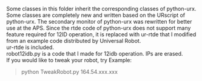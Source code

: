 Some classes in this folder inherit the corresponding classes of python-urx.
Some classes are completely new and written based on the URscript of python-urx.
The secondary monitor of python-urx was rewritten for better use at the APS.
Since the rtde code of python-urx does not support many feature required for 12ID operation, it is replaced with ur-rtde that I modified from an example code distributed by Universal Robot.
<br>
ur-rtde is included.
<br>
robot12idb.py is a code that I made for 12idb operation. IPs are erased. 
<br>
If you would like to tweak your robot, try
Example:
> python TweakRobot.py 164.54.xxx.xxx
